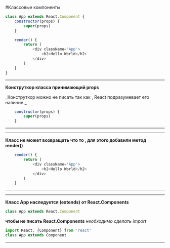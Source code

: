 #Классовые компоненты

```JavaScript
class App extends React.Component {
	constructor(props) {
		super(props)
	}

	render() {
		return (
			<div className='App'>
				<h2>Hello World</h2>
			</div>
		)
	}
}
```

---

**Конструткор класса принимающий props**

_Конструткор можно не писать так как , React подразумевает его наличие _

```JavaScript
	constructor(props) {
		super(props)
	}
```

---

---

**Класс не может возвращать что то , для этого добавили метод render()**

```JavaScript
	render() {
		return (
			<div className='App'>
				<h2>Hello World</h2>
			</div>
		)
	}
```

---

---

**Класс App наследуется (extends) от React.Components**

```JavaScript
class App extends React.Component
```

**чтобы не писать React.Components**
_необходимо сделать import_

```JavaScript
import React, {Component} from 'react'
class App extends Component
```

---
